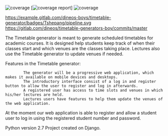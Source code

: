 ![coverage](https://gitlab.com/gitlab-org/gitlab-ce/badges/master/coverage.svg?job=coverage)
[![coverage report](https://gitlab.com/dineos-boys/timetable-generator/badges/master/coverage.svg)]
![coverage](https://gitlab.com/gitlab-org/gitlab-ce/badges/Tshepang/coverage.svg?job=coverage)

https://example.gitlab.com/dineos-boys/timetable-generator/badges/Tshepang/pipeline.svg
https://gitlab.com/dineos/timetable-generators-boy/commits/master

The Timetable  generator is meant to generate scheduled timetables for academic courses.
It is designed help students keep track of when their classes start and which venues are the classes taking place. 
Lectures also use the Timetable generator to update venues if needed.

Features in the Timetable generator:

            The generator will be a progressive web application, which makes it available on mobile devices and desktops. 
            The introductory interface consist of a log in and register button to allow the user to register and log in afterwards.
            A registered user has access to time slots and venues in which his/her lectures are held.
            Lectures users have features to help them update the venues of the web application.

At the moment our web application is able to register and allow a student user to log in  using the registered  student number and password.

Python version 2.7
Project created on Django.